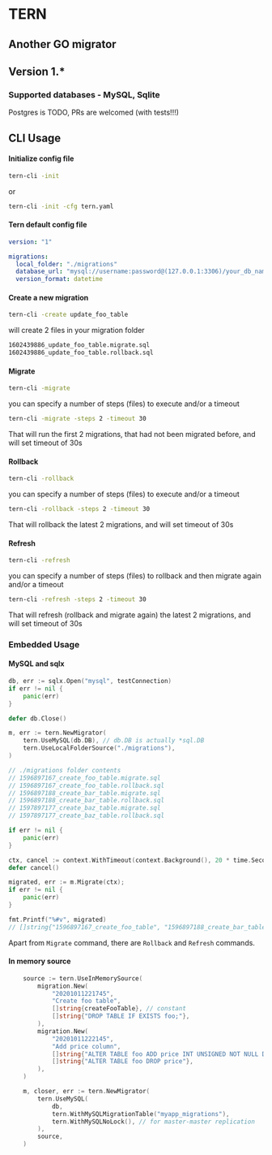 # TERN
## Another GO migrator

## Version 1.*

### Supported databases - MySQL, Sqlite
Postgres is TODO, PRs are welcomed (with tests!!!)

## CLI Usage
#### Initialize config file
```bash
tern-cli -init
```
or
```bash
tern-cli -init -cfg tern.yaml
```

#### Tern default config file
```yaml
version: "1"

migrations:
  local_folder: "./migrations"
  database_url: "mysql://username:password@(127.0.0.1:3306)/your_db_name?parseTime=true"
  version_format: datetime
```

#### Create a new migration
```bash
tern-cli -create update_foo_table
```

will create 2 files in your migration folder
```bash
1602439886_update_foo_table.migrate.sql
1602439886_update_foo_table.rollback.sql
```

#### Migrate
```bash
tern-cli -migrate
```
you can specify a number of steps (files) to execute and/or a timeout
```bash
tern-cli -migrate -steps 2 -timeout 30
```
That will run the first 2 migrations, that had not been migrated before, and will set timeout of 30s 


#### Rollback
```bash
tern-cli -rollback
```
you can specify a number of steps (files) to execute and/or a timeout
```bash
tern-cli -rollback -steps 2 -timeout 30
```
That will rollback the latest 2 migrations, and will set timeout of 30s

#### Refresh
```bash
tern-cli -refresh
```
you can specify a number of steps (files) to rollback and then migrate again and/or a timeout
```bash
tern-cli -refresh -steps 2 -timeout 30
```
That will refresh (rollback and migrate again) the latest 2 migrations, and will set timeout of 30s

### Embedded Usage
#### MySQL and sqlx

```go
db, err := sqlx.Open("mysql", testConnection)
if err != nil {
    panic(err)
}

defer db.Close()

m, err := tern.NewMigrator(
    tern.UseMySQL(db.DB), // db.DB is actually *sql.DB
    tern.UseLocalFolderSource("./migrations"),
)

// ./migrations folder contents
// 1596897167_create_foo_table.migrate.sql
// 1596897167_create_foo_table.rollback.sql
// 1596897188_create_bar_table.migrate.sql
// 1596897188_create_bar_table.rollback.sql
// 1597897177_create_baz_table.migrate.sql
// 1597897177_create_baz_table.rollback.sql

if err != nil {
    panic(err)
}

ctx, cancel := context.WithTimeout(context.Background(), 20 * time.Second)
defer cancel()

migrated, err := m.Migrate(ctx); 
if err != nil {
    panic(err)
}

fmt.Printf("%#v", migrated)
// []string{"1596897167_create_foo_table", "1596897188_create_bar_table", "1597897177_create_baz_table"}
```

Apart from `Migrate` command, there are `Rollback` and `Refresh` commands.

#### In memory source
```go
    source := tern.UseInMemorySource(
		migration.New(
			"20201011221745",
			"Create foo table",
			[]string{createFooTable}, // constant
			[]string{"DROP TABLE IF EXISTS foo;"},
		),
		migration.New(
			"20201011222145",
			"Add price column",
			[]string{"ALTER TABLE foo ADD price INT UNSIGNED NOT NULL DEFAULT 0"},
			[]string{"ALTER TABLE foo DROP price"},
		),
	)

	m, closer, err := tern.NewMigrator(
		tern.UseMySQL(
			db,
			tern.WithMySQLMigrationTable("myapp_migrations"),
			tern.WithMySQLNoLock(), // for master-master replication
		),
		source,
	)
```